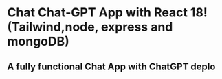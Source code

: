 # Chat Chat-GPT App with React 18! (Tailwind,node, express and mongoDB)

## A fully functional Chat App with ChatGPT deplo